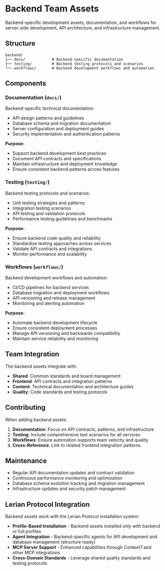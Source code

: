 # Backend Team Assets

Backend-specific development assets, documentation, and workflows for server-side development, API architecture, and infrastructure management.

## Structure

```
backend/
├── docs/            # Backend-specific documentation
├── testing/         # Backend testing protocols and scenarios
└── workflows/       # Backend development workflows and automation
```

## Components

### Documentation (`docs/`)

Backend-specific technical documentation:

- API design patterns and guidelines
- Database schema and migration documentation
- Server configuration and deployment guides
- Security implementation and authentication patterns

**Purpose:**

- Support backend development best practices
- Document API contracts and specifications
- Maintain infrastructure and deployment knowledge
- Ensure consistent backend patterns across features

### Testing (`testing/`)

Backend testing protocols and scenarios:

- Unit testing strategies and patterns
- Integration testing scenarios
- API testing and validation protocols
- Performance testing guidelines and benchmarks

**Purpose:**

- Ensure backend code quality and reliability
- Standardize testing approaches across services
- Validate API contracts and integrations
- Monitor performance and scalability

### Workflows (`workflows/`)

Backend development workflows and automation:

- CI/CD pipelines for backend services
- Database migration and deployment workflows
- API versioning and release management
- Monitoring and alerting automation

**Purpose:**

- Automate backend development lifecycle
- Ensure consistent deployment processes
- Manage API versioning and backwards compatibility
- Maintain service reliability and monitoring

## Team Integration

The backend assets integrate with:

- **Shared**: Common standards and board management
- **Frontend**: API contracts and integration patterns
- **Content**: Technical documentation and architecture guides
- **Quality**: Code standards and testing protocols

## Contributing

When adding backend assets:

1. **Documentation**: Focus on API contracts, patterns, and infrastructure
2. **Testing**: Include comprehensive test scenarios for all services
3. **Workflows**: Ensure automation supports team velocity and quality
4. **Cross-Reference**: Link to related frontend integration patterns

## Maintenance

- Regular API documentation updates and contract validation
- Continuous performance monitoring and optimization
- Database schema evolution tracking and migration management
- Infrastructure updates and security patch management

## Lerian Protocol Integration

Backend assets work with the Lerian Protocol installation system:

- **Profile-Based Installation** - Backend assets installed only with backend or full profiles
- **Agent Integration** - Backend-specific agents for API development and database management (structure ready)
- **MCP Server Support** - Enhanced capabilities through Context7 and other MCP integrations
- **Cross-Domain Standards** - Leverage shared quality standards and testing protocols
